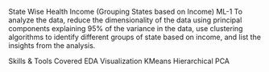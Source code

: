 State Wise Health Income (Grouping States based on Income)
ML-1
To analyze the data, reduce the dimensionality of the data using principal components explaining 95% of the variance in the data, use clustering algorithms to identify different groups of state based on income, and list the insights from the analysis.

Skills & Tools Covered
EDA
Visualization
KMeans
Hierarchical
PCA
